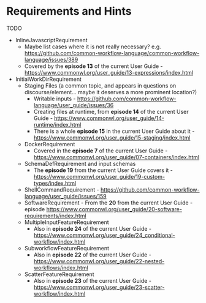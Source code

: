 # Requirements and Hints

TODO

- InlineJavascriptRequirement
  - Maybe list cases where it is not really necessary? e.g. https://github.com/common-workflow-language/common-workflow-language/issues/389
  - Covered by the **episode 13** of the current User Guide - https://www.commonwl.org/user_guide/13-expressions/index.html
- InitialWorkDirRequirement
  - Staging Files (a common topic, and appears in questions on discourse/element... maybe it deserves a more prominent location?)
    - Writable inputs - https://github.com/common-workflow-language/user_guide/issues/36
    - Creating files at runtime, from **episode 14** of the current User Guide - https://www.commonwl.org/user_guide/14-runtime/index.html
    - There is a whole **episode 15** in the current User Guide about it - https://www.commonwl.org/user_guide/15-staging/index.html
  - DockerRequirement
    - Covered in the **episode 7** of the current User Guide - https://www.commonwl.org/user_guide/07-containers/index.html
  - SchemaDefRequirement and input schemas
    - The **episode 19** from the current User Guide covers it - https://www.commonwl.org/user_guide/19-custom-types/index.html
  - ShellCommandRequirement - https://github.com/common-workflow-language/user_guide/issues/159
  - SoftwareRequirement - From the **20** from the current User Guide - episode https://www.commonwl.org/user_guide/20-software-requirements/index.html
  - MultipleInputFeatureRequirement
    - Also in **episode 24** of the current User Guide - https://www.commonwl.org/user_guide/24_conditional-workflow/index.html
  - SubworkflowFeatureRequirement
    - Also in **episode 22** of the current User Guide - https://www.commonwl.org/user_guide/22-nested-workflows/index.html
  - ScatterFeatureRequirement
    - Also in **episode 23** of the current User Guide - https://www.commonwl.org/user_guide/23-scatter-workflow/index.html
